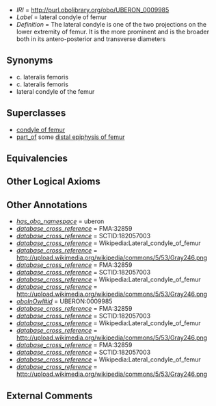  * *IRI* = http://purl.obolibrary.org/obo/UBERON_0009985
 * *Label* = lateral condyle of femur
 * *Definition* = The lateral condyle is one of the two projections on the lower extremity of femur. It is the more prominent and is the broader both in its antero-posterior and transverse diameters

## Synonyms

 * c. lateralis femoris
 * c. lateralis femoris
 * lateral condyle of the femur

## Superclasses

 * [condyle of femur](../../UBERON/80/UBERON_0009980.md)
 * [part_of](../../BFO/50/BFO_0000050.md) some [distal epiphysis of femur](../../UBERON/06/UBERON_0004406.md)

## Equivalencies


## Other Logical Axioms


## Other Annotations

 * *[has_obo_namespace](../../ce/oboInOwl#hasOBONamespace.md)* = uberon
 * *[database_cross_reference](../../ef/oboInOwl#hasDbXref.md)* = FMA:32859
 * *[database_cross_reference](../../ef/oboInOwl#hasDbXref.md)* = SCTID:182057003
 * *[database_cross_reference](../../ef/oboInOwl#hasDbXref.md)* = Wikipedia:Lateral_condyle_of_femur
 * *[database_cross_reference](../../ef/oboInOwl#hasDbXref.md)* = http://upload.wikimedia.org/wikipedia/commons/5/53/Gray246.png
 * *[database_cross_reference](../../ef/oboInOwl#hasDbXref.md)* = FMA:32859
 * *[database_cross_reference](../../ef/oboInOwl#hasDbXref.md)* = SCTID:182057003
 * *[database_cross_reference](../../ef/oboInOwl#hasDbXref.md)* = Wikipedia:Lateral_condyle_of_femur
 * *[database_cross_reference](../../ef/oboInOwl#hasDbXref.md)* = http://upload.wikimedia.org/wikipedia/commons/5/53/Gray246.png
 * *[oboInOwl#id](../../id/oboInOwl#id.md)* = UBERON:0009985
 * *[database_cross_reference](../../ef/oboInOwl#hasDbXref.md)* = FMA:32859
 * *[database_cross_reference](../../ef/oboInOwl#hasDbXref.md)* = SCTID:182057003
 * *[database_cross_reference](../../ef/oboInOwl#hasDbXref.md)* = Wikipedia:Lateral_condyle_of_femur
 * *[database_cross_reference](../../ef/oboInOwl#hasDbXref.md)* = http://upload.wikimedia.org/wikipedia/commons/5/53/Gray246.png
 * *[database_cross_reference](../../ef/oboInOwl#hasDbXref.md)* = FMA:32859
 * *[database_cross_reference](../../ef/oboInOwl#hasDbXref.md)* = SCTID:182057003
 * *[database_cross_reference](../../ef/oboInOwl#hasDbXref.md)* = Wikipedia:Lateral_condyle_of_femur
 * *[database_cross_reference](../../ef/oboInOwl#hasDbXref.md)* = http://upload.wikimedia.org/wikipedia/commons/5/53/Gray246.png

## External Comments

